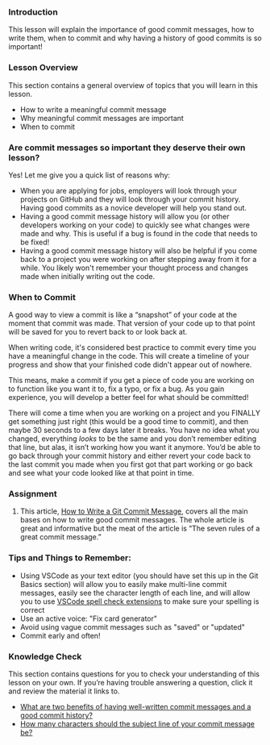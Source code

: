 ### Introduction

This lesson will explain the importance of good commit messages, how to write them, when to commit and why having a history of good commits is so important!

### Lesson Overview

This section contains a general overview of topics that you will learn in this lesson.

* How to write a meaningful commit message
* Why meaningful commit messages are important
* When to commit

### Are commit messages so important they deserve their own lesson?

Yes! Let me give you a quick list of reasons why:

- When you are applying for jobs, employers will look through your projects on GitHub and they will look through your commit history. Having good commits as a novice developer will help you stand out. 
- Having a good commit message history will allow you (or other developers working on your code) to quickly see what changes were made and why. This is useful if a bug is found in the code that needs to be fixed!
- Having a good commit message history will also be helpful if you come back to a project you were working on after stepping away from it for a while. You likely won't remember your thought process and changes made when initially writing out the code. 


### When to Commit

A good way to view a commit is like a “snapshot” of your code at the moment that commit was made. That version of your code up to that point will be saved for you to revert back to or look back at. 

When writing code, it's considered best practice to commit every time you have a meaningful change in the code. This will create a timeline of your progress and show that your finished code didn't appear out of nowhere.

This means, make a commit if you get a piece of code you are working on to function like you want it to, fix a typo, or fix a bug. As you gain experience, you will develop a better feel for what should be committed! 

There will come a time when you are working on a project and you FINALLY get something just right (this would be a good time to commit), and then maybe 30 seconds to a few days later it breaks. You have no idea what you changed, everything *looks* to be the same and you don’t remember editing that line, but alas, it isn’t working how you want it anymore. You’d be able to go back through your commit history and either revert your code back to the last commit you made when you first got that part working or go back and see what your code looked like at that point in time.

### Assignment 

<div class="lesson-content__panel" markdown="1">

1.  This article, [How to Write a Git Commit Message](https://cbea.ms/git-commit), covers all the main bases on how to write good commit messages. The whole article is great and informative but the meat of the article is “The seven rules of a great commit message.”

</div>


### Tips and Things to Remember:

- Using VSCode as your text editor (you should have set this up in the Git Basics section) will allow you to easily make multi-line commit messages, easily see the character length of each line, and will allow you to use [VSCode spell check extensions](https://marketplace.visualstudio.com/items?itemName=streetsidesoftware.code-spell-checker) to make sure your spelling is correct
- Use an active voice: "Fix card generator"
- Avoid using vague commit messages such as "saved" or "updated"
- Commit early and often!

### Knowledge Check

This section contains questions for you to check your understanding of this lesson on your own. If you’re having trouble answering a question, click it and review the material it links to.

*   <a class="knowledge-check-link" href="https://cbea.ms/git-commit/#intro">What are two benefits of having well-written commit messages and a good commit history?</a>
*   <a class="knowledge-check-link" href="https://cbea.ms/git-commit/#limit-50">How many characters should the subject line of your commit message be?</a>
